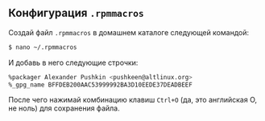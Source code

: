 ## Конфигурация `.rpmmacros`
Создай файл `.rpmmacros` в домашнем каталоге следующей командой:

```bash
$ nano ~/.rpmmacros
```

И добавь в него следующие строчки:
```bash
%packager Alexander Pushkin <pushkeen@altlinux.org>
%_gpg_name BFFDEB200AAC53999992BA3D10EEDE37DEADBEEF
```

После чего нажимай комбинацию клавиш `Ctrl+O` (да, это английская О, не ноль) для сохранения файла.
